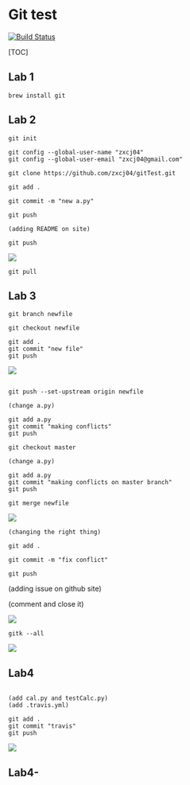 # Git test
[![Build Status](https://travis-ci.com/zxcj04/gitTest.svg?branch=master)](https://travis-ci.com/zxcj04/gitTest)

[TOC]

## Lab 1

```bash=
brew install git
```

## Lab 2

```bash=
git init

git config --global-user-name "zxcj04"
git config --global-user-email "zxcj04@gmail.com"

git clone https://github.com/zxcj04/gitTest.git

git add .

git commit -m "new a.py"

git push

(adding README on site)

git push
```

![](https://i.imgur.com/sFcyZre.png)


```bash=
git pull
```

## Lab 3

```bash=
git branch newfile

git checkout newfile

git add .
git commit "new file"
git push
```

![](https://i.imgur.com/MCLk9Nq.png)

```bash=

git push --set-upstream origin newfile

(change a.py)

git add a.py
git commit "making conflicts"
git push

git checkout master

(change a.py)

git add a.py
git commit "making conflicts on master branch"
git push

git merge newfile
```

![](https://i.imgur.com/FkOiG2H.png)


```bash=
(changing the right thing)

git add .

git commit -m "fix conflict"

git push
```

(adding issue on github site)

(comment and close it)

![](https://i.imgur.com/3wXyjb0.png)

```bash=
gitk --all
```

![](https://i.imgur.com/WSEGQrK.png)

## Lab4

```bash=

(add cal.py and testCalc.py)
(add .travis.yml)

git add .
git commit "travis"
git push

```


![](https://i.imgur.com/AllmPgq.png)

## Lab4-